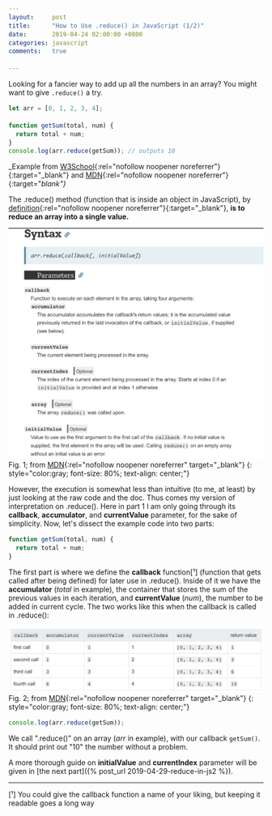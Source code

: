 ```yaml
---
layout:     post
title:      "How to Use .reduce() in JavaScript (1/2)"
date:       2019-04-24 02:00:00 +0800
categories: javascript
comments:   true

---
```

Looking for a fancier way to add up all the numbers in an array? You might want to give `.reduce()` a try.

```js
let arr = [0, 1, 2, 3, 4];

function getSum(total, num) {
  return total + num;
}
console.log(arr.reduce(getSum)); // outputs 10
```
_Example from [W3School](https://www.w3schools.com/jsref/jsref_reduce.asp){:rel="nofollow noopener noreferrer"}{:target="_blank"} and [MDN](https://developer.mozilla.org/en-US/docs/Web/JavaScript/Reference/Global_Objects/Array/reduce){:rel="nofollow noopener noreferrer"}{:target="_blank"}_

The .reduce() method (function that is inside an object in JavaScript), by [definition](https://www.w3schools.com/jsref/jsref_reduce.asp){:rel="nofollow noopener noreferrer"}{:target="_blank"}, **is to reduce an array into a single value.**

![reduce syntax](/assets/images/reduce-in-js1/1.png)
Fig. 1; from [MDN](https://developer.mozilla.org/en-US/docs/Web/JavaScript/Reference/Global_Objects/Array/reduce){:rel="nofollow noopener noreferrer" target="_blank"}
{: style="color:gray; font-size: 80%; text-align: center;"}

However, the execution is somewhat less than intuitive (to me, at least) by just looking at the raw code and the doc. Thus comes my version of interpretation on .reduce(). Here in part 1 I am only going through its **callback**, **accumulator**, and **currentValue** parameter, for the sake of simplicity.
Now, let's dissect the example code into two parts:

```js
function getSum(total, num) {
  return total + num;
}
```

The first part is where we define the **callback** function[¹] (function that gets called after being defined) for later use in .reduce(). Inside of it we have the **accumulator** (_total_ in example), the container that stores the sum of the previous values in each iteration, and **currentValue** (_num_), the number to be added in current cycle. The two works like this when the callback is called in .reduce():

![reduce iteration](/assets/images/reduce-in-js1/2.png)
Fig. 2; from [MDN](https://developer.mozilla.org/en-US/docs/Web/JavaScript/Reference/Global_Objects/Array/reduce){:rel="nofollow noopener noreferrer" target="_blank"}
{: style="color:gray; font-size: 80%; text-align: center;"}

```js
console.log(arr.reduce(getSum));
```

We call ".reduce()" on an array (_arr_ in example), with our callback `getSum()`. It should print out "10" the number without a problem.

A more thorough guide on **initialValue** and **currentIndex** parameter will be given in [the next part]({% post_url 2019-04-29-reduce-in-js2 %}).

---

[¹] You could give the callback function a name of your liking, but keeping it readable goes a long way
